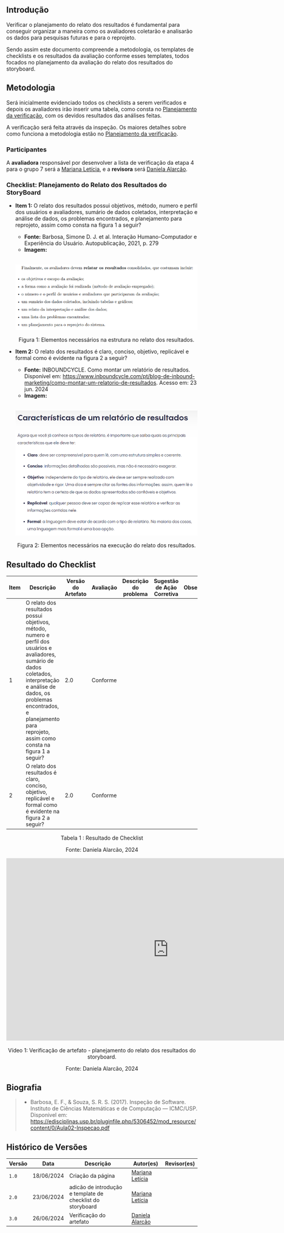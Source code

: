 ## Introdução
Verificar o planejamento do relato dos resultados é fundamental para conseguir organizar a maneira como os avaliadores coletarão e analisarão os dados para pesquisas futuras e para o reprojeto. 

Sendo assim este documento compreende a metodologia, os templates de checklists e os resultados da avaliação conforme esses templates, todos focados no planejamento da avaliação do relato dos resultados do storyboard.

## Metodologia
Será inicialmente evidenciado todos os checklists a serem verificados e depois os avaliadores irão inserir uma tabela, como consta no [Planejamento da verificação](../../../planejamento_verificacao.md), com os devidos resultados das análises feitas. 

A verificação será feita através da inspeção. Os maiores detalhes sobre como funciona a metodologia estão no [Planejamento da verificação](../../../planejamento_verificacao.md).

### Participantes
A **avaliadora** responsável por desenvolver a lista de verificação da etapa 4 para o grupo 7 será a [Mariana Letícia](https://github.com/Marianannn), e a **revisora** será [Daniela Alarcão](https://github.com/danialarcao).

### Checklist: Planejamento do Relato dos Resultados do StoryBoard

- **Item 1:** O relato dos resultados possui objetivos, método, numero e perfil dos usuários e avaliadores, sumário de dados coletados, interpretação e análise de dados, os problemas encontrados, e planejamento para reprojeto, assim como consta na figura 1 a seguir?
    - **Fonte:**  Barbosa, Simone D. J. et al. Interação Humano-Computador e Experiência do Usuário. Autopublicação, 2021, p. 279
    - **Imagem:**
    <br>

    <center>

    ![](img/planejamento_relato_resultados.png)

    </center>

    <p style="text-align: center">Figura 1: Elementos necessários na estrutura no relato dos resultados.</p>

- **Item 2:** O relato dos resultados é claro, conciso, objetivo, replicável e formal como é evidente na figura 2 a seguir?
    - **Fonte:**  INBOUNDCYCLE. Como montar um relatório de resultados. Disponível em: https://www.inboundcycle.com/pt/blog-de-inbound-marketing/como-montar-um-relatorio-de-resultados. Acesso em: 23 jun. 2024
    - **Imagem:**
    <br>

    <center>

    ![](img/planejamento_relato_resultados_caracteristicas.png)

    </center>

    <p style="text-align: center">Figura 2: Elementos necessários na execução do relato dos resultados.</p>



## Resultado do Checklist
| Item | Descrição      | Versão do Artefato | Avaliação      | Descrição do problema | Sugestão de Ação Corretiva | Observações |
| ---- | -------------- | ------------------ | -------------- | --------------------- | -------------------------- | ----------- |
|  1   | O relato dos resultados possui objetivos, método, numero e perfil dos usuários e avaliadores, sumário de dados coletados, interpretação e análise de dados, os problemas encontrados, e planejamento para reprojeto, assim como consta na figura 1 a seguir? | 2.0 | Conforme | |
|  2   |  O relato dos resultados é claro, conciso, objetivo, replicável e formal como é evidente na figura 2 a seguir? | 2.0 | Conforme |  |   |  |
<p style="text-align: center">Tabela 1 : Resultado de Checklist</p>
<p style="text-align: center">Fonte: Daniela Alarcão, 2024</p>

<iframe width="853" height="480" src="https://www.youtube.com/embed/ncVxB96fsuE?si=O6Q-M3rUwMJk_kJP" title="YouTube video player" frameborder="0" allow="accelerometer; autoplay; clipboard-write; encrypted-media; gyroscope; picture-in-picture; web-share" referrerpolicy="strict-origin-when-cross-origin" allowfullscreen></iframe>

<p style="text-align: center">Vídeo 1: Verificação de artefato - planejamento do relato dos resultados do storyboard.</p>
<p style="text-align: center">Fonte: Daniela Alarcão, 2024</p> 

## Biografia
>- Barbosa, E. F., & Souza, S. R. S. (2017). Inspeção de Software. Instituto de Ciências Matemáticas e de Computação — ICMC/USP. Disponivel em: https://edisciplinas.usp.br/pluginfile.php/5306452/mod_resource/content/0/Aula02-Inspecao.pdf

## Histórico de Versões

| Versão |    Data    | Descrição                                 | Autor(es)                                       | Revisor(es)                                    |
| ------ | :--------: | ----------------------------------------- | ----------------------------------------------- | ---------------------------------------------- |
| `1.0`   | 18/06/2024 | Criação da página                         | [Mariana Letícia](https://github.com/Marianannn) |   |
| `2.0`   | 23/06/2024 | adicão de introdução e template de checklist do storyboard                          | [Mariana Letícia](https://github.com/Marianannn) |   |
| `3.0`   | 26/06/2024 | Verificação do artefato | [Daniela Alarcão](https://github.com/danialarcao) |   |